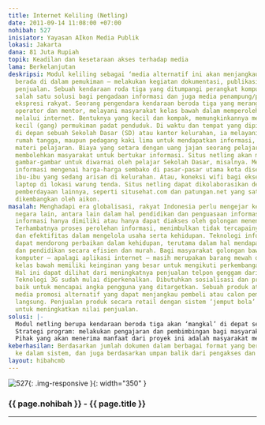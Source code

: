```yaml
---
title: Internet Keliling (Netling)
date: 2011-09-14 11:08:00 +07:00
nohibah: 527
inisiator: Yayasan AIkon Media Publik
lokasi: Jakarta
dana: 81 Juta Rupiah
topik: Keadilan dan kesetaraan akses terhadap media
lama: Berkelanjutan
deskripsi: Modul keliling sebagai ‘media alternatif ini akan menjangkau penduduk yang
  berada di dalam pemukiman – melakukan kegiatan dokumentasi, publikasi, promosi sekaligus
  penjualan. Sebuah kendaraan roda tiga yang ditumpangi perangkat komputer dapat menjadi
  salah satu solusi bagi pengadaan informasi dan juga media penampung/pemublikasi
  ekspresi rakyat. Seorang pengendara kendaraan beroda tiga yang merangkap sebagai
  operator dan mentor, melayani masyarakat kelas bawah dalam memperoleh informasi
  melalui internet. Bentuknya yang kecil dan kompak, memungkinkannya menyusuri jalan-jalan
  kecil (gang) permukiman padat penduduk. Di waktu dan tempat yang dipilih, misalkan
  di depan sebuah Sekolah Dasar (SD) atau kantor kelurahan, ia melayani pelajar, ibu-ibu
  rumah tangga, maupun pedagang kaki lima untuk mendapatkan informasi, atau bahkan
  materi pelajaran. Biaya yang setara dengan uang jajan seorang pelajar SD, misalnya,
  membolehkan masyarakat untuk bertukar informasi. Situs netling akan menyodorkan
  gambar-gambar untuk diwarnai oleh pelajar Sekolah Dasar, misalnya. Menghadirkan
  informasi mengenai harga-harga sembako di pasar-pasar utama kota disediakan untuk
  ibu-ibu yang sedang arisan di kelurahan. Atau, koneksi wifi bagi eksekutif pengguna
  laptop di lokasi warung tenda. Situs netling dapat dikolaborasikan dengan situs
  pemberdayaan lainnya, seperti situsehat.com dan patungan.net yang sat ini sedang
  dikembangkan oleh aikon.
masalah: Menghadapi era globalisasi, rakyat Indonesia perlu mengejar ketinggalan terhadap
  negara lain, antara lain dalam hal pendidikan dan penguasaan informasi. Saat ini,
  informasi hanya dimiliki atau hanya dapat diakses oleh golongan menengah dan atas.
  Terhambatnya proses perolehan informasi, menimbulkan tidak tercapainya efisiensi
  dan efektifitas dalam mengelola usaha serta kehidupan. Teknologi informasi dan komunikasi
  dapat mendorong perbaikan dalam kehidupan, terutama dalam hal mendapatkan informasi
  dan pendidikan secara efisien dan murah. Bagi masyarakat golongan bawah, perangkat
  komputer – apalagi aplikasi internet – masih merupakan barang mewah dan asing. Rakyat
  kelas bawah memiliki keinginan yang besar untuk mengikuti perkembangan teknologi.
  Hal ini dapat dilihat dari meningkatnya penjualan telpon genggam dari tahun ke tahun.
  Teknologi 3G sudah mulai diperkenalkan. Dibutuhkan sosialisasi dan promosi yang
  baik untuk mencapai angka pengguna yang ditargetkan. Sebuah produk atau merk membutuhkan
  media promosi alternatif yang dapat menjangkau pembeli atau calon pembeli secara
  langsung. Penjualan produk secara retail dengan sistem ‘jemput bola’ dinilai efektif
  untuk meningkatkan nilai penjualan.
solusi: |-
  Modul netling berupa kendaraan beroda tiga akan ‘mangkal’ di depat sekolah, puskemas, kelurahan dll. Pelajar, ibu rumah tangga, dan warga dapat ‘login’ setelah membeli makanan kecil atau produk yang dijual di warung keliling ini. Setelah login, mereka dapat: unduh bahan pelajaran, periksa/ajukan pertanyaan kesehatan, dan/atau melakukan aktifitas jurnalisme warga. Tujuan program ini adalah menjadi ‘hub’ dokumentasi dan publikasi warga, menaikkan sumber daya manusia masyarakat miskin kota dengan menyodorkan kemudahan akses internet, melakukan sosialisasi penggunakan perangkat dan aplikasi Teknologi Informasi dan Komunikasi secara praktis, memperkenalkan dan memberdayakan pihak yang saat ini bekerja di sektor informal (seperti: pengendara ojek/bajaj, loper koran, dll) untuk melakukan usaha di sebuah lapangan kerja baru (masa depan).
  Strategi program: melakukan pengajaran dan pembimbingan bagi masyarakat yang ingin terlibat, menggunakan teknologi yang tepat dan efisien, bersifat ‘open source’, melakukan pencatatan dan publikasi mengenai progress yang dilalui, sehingga makin banyak pihak dapat terlibat, mengusahakan program sehingga dapat bergulir secara berkelanjutan.
  Pihak yang akan menerima manfaat dari proyek ini adalah masyarakat menengah dan bawah umur 10-35 di pelosok desa dan ‘urban slum’ Indonesia.
keberhasilan: Berdasarkan jumlah dokumen dalam berbagai format yang berhasil dihimpun
  ke dalam sistem, dan juga berdasarkan umpan balik dari pengakses dan pengguna sistem
layout: hibahcmb
---
```


![527](/static/img/hibahcmb/527.png){: .img-responsive }{: width="350" }

### {{ page.nohibah }} - {{ page.title }}

---
